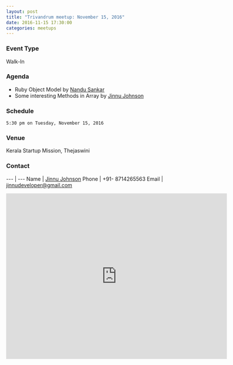 ```yaml
---
layout: post
title: "Trivandrum meetup: November 15, 2016"
date: 2016-11-15 17:30:00
categories: meetups
---
```


### Event Type

Walk-In

### Agenda

* Ruby Object Model by [Nandu Sankar](https://github.com/nandusankar)
* Some interesting Methods in Array by [Jinnu Johnson](https://github.com/jinnujohnson)


### Schedule

`5:30 pm on Tuesday, November 15, 2016`

### Venue

Kerala Startup Mission, Thejaswini

### Contact

---   | ---
Name  | [Jinnu Johnson](https://github.com/jinnujohnson)
Phone | +91- 8714265563
Email | jinnudeveloper@gmail.com

<iframe src="https://www.google.com/maps/embed?pb=!1m18!1m12!1m3!1d52533.14163755672!2d76.85221311402884!3d8.561406849523028!2m3!1f0!2f0!3f0!3m2!1i1024!2i768!4f13.1!3m3!1m2!1s0x3b05befa945e2447%3A0x9622564b6e405dce!2sKerala+Startup+Mission!5e0!3m2!1sen!2s!4v1451630859117" width="600" height="450" frameborder="0" style="border:0" allowfullscreen></iframe>
